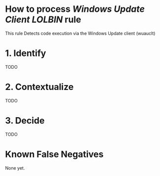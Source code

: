 # How to process *Windows Update Client LOLBIN* rule
This rule Detects code execution via the Windows Update client (wuauclt)

# 1. Identify
TODO

# 2. Contextualize
TODO

# 3. Decide
TODO

# Known False Negatives
None yet.
